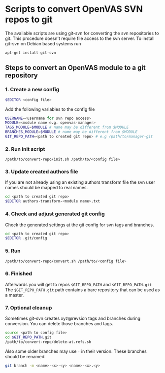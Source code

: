 # Scripts to convert OpenVAS SVN repos to git

The available scripts are using git-svn for converting the svn repositories to
git. This procedure doesn't require file access to the svn server. To install
git-svn on Debian based systems run

```
apt-get install git-svn
```

## Steps to convert an OpenVAS module to a git repository

### 1. Create a new config

  ```sh
  $EDITOR <config file>
  ```

  Add the following variables to the config file

  ```sh
  USERNAME=<username for svn repo access>
  MODULE=<module name e.g. openvas-manager>
  TAGS_MODULE=$MODULE # name may be different from $MODULE
  BRANCHES_MODULE=$MODULE # name may be different from $MODULE
  GIT_REPO_PATH=<path to created git repo> # e.g /path/to/manager-git
  ```

### 2. Run init script

  ```
  /path/to/convert-repo/init.sh /path/to/<config file>
  ```

### 3. Update created authors file

  If you are not already using an existing authors transform file the svn
  user names should be mapped to real names.

  ```sh
  cd <path to created git repo>
  $EDITOR authors-transform-<module name>.txt
  ```

### 4. Check and adjust generated git config

  Check the generated settings at the git config for svn tags and branches.

  ```sh
  cd <path to created git repo>
  $EDITOR .git/config
  ```

### 5. Run

  ```sh
  /path/to/convert-repo/convert.sh /path/to/<config file>
  ```

### 6. Finished

  Afterwards you will get to repos `$GIT_REPO_PATH` and `$GIT_REPO_PATH.git`
  The `$GIT_REPO_PATH.git` path contains a bare repository that can be used as a
  master.

### 7. Optional cleanup

  Sometimes git-svn creates xyz@revsion tags and branches during conversion. You
  can delete those branches and tags.

  ```sh
  source <path to config file>
  cd $GIT_REPO_PATH.git
  /path/to/convert-repo/delete-at.refs.sh
  ```

  Also some older branches may use `-` in their version. These branches should
  be renamed.
  ```sh
  git branch -m <name>-<x>-<y> <name>-<x>.<y>
  ```
